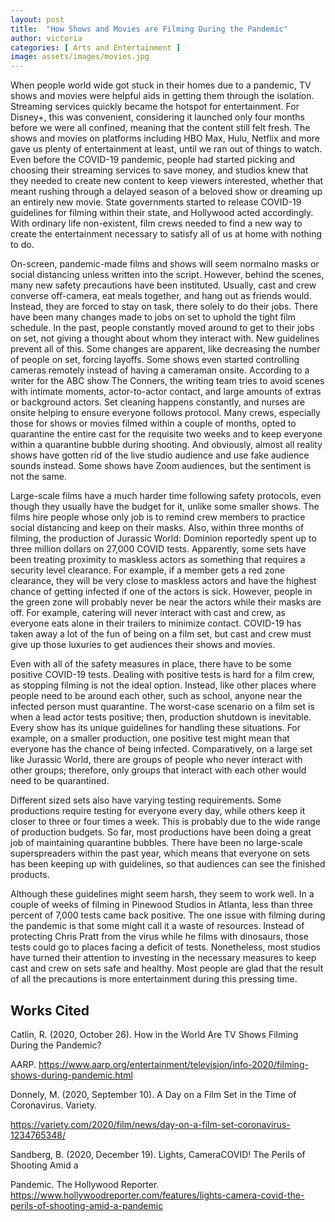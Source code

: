 ```yaml
---
layout: post
title:  "How Shows and Movies are Filming During the Pandemic"
author: victoria
categories: [ Arts and Entertainment ]
image: assets/images/movies.jpg
---
```


When people world wide got stuck in their homes due to a pandemic, TV shows and movies were helpful aids in getting them through the isolation. Streaming services quickly became the hotspot for entertainment. For Disney+, this was convenient, considering it launched only four months before we were all confined, meaning that the content still felt fresh. The shows and movies on platforms including HBO Max, Hulu, Netflix and more gave us plenty of entertainment at least, until we ran out of things to watch. Even before the COVID-19 pandemic, people had started picking and choosing their streaming services to save money, and studios knew that they needed to create new content to keep viewers interested, whether that meant rushing through a delayed season of a beloved show or dreaming up an entirely new movie. State governments started to release COVID-19 guidelines for filming within their state, and Hollywood acted accordingly. With ordinary life non-existent, film crews needed to find a new way to create the entertainment necessary to satisfy all of us at home with nothing to do.

On-screen, pandemic-made films and shows will seem normalno masks or social distancing unless written into the script. However, behind the scenes, many new safety precautions have been instituted. Usually, cast and crew converse off-camera, eat meals together, and hang out as friends would. Instead, they are forced to stay on task, there solely to do their jobs. There have been many changes made to jobs on set to uphold the tight film schedule. In the past, people constantly moved around to get to their jobs on set, not giving a thought about whom they interact with. New guidelines prevent all of this. Some changes are apparent, like decreasing the number of people on set, forcing layoffs. Some shows even started controlling cameras remotely instead of having a cameraman onsite. According to a writer for the ABC show The Conners, the writing team tries to avoid scenes with intimate moments, actor-to-actor contact, and large amounts of extras or background actors. Set cleaning happens constantly, and nurses are onsite helping to ensure everyone follows protocol. Many crews, especially those for shows or movies filmed within a couple of months, opted to quarantine the entire cast for the requisite two weeks and to keep everyone within a quarantine bubble during shooting. And obviously, almost all reality shows have gotten rid of the live studio audience and use fake audience sounds instead. Some shows have Zoom audiences, but the sentiment is not the same. 

Large-scale films have a much harder time following safety protocols, even though they usually have the budget for it, unlike some smaller shows. The films hire people whose only job is to remind crew members to practice social distancing and keep on their masks. Also, within three months of filming, the production of Jurassic World: Dominion reportedly spent up to three million dollars on 27,000 COVID tests. Apparently, some sets have been treating proximity to maskless actors as something that requires a security level clearance. For example, if a member gets a red zone clearance, they will be very close to maskless actors and have the highest chance of getting infected if one of the actors is sick. However, people in the green zone will probably never be near the actors while their masks are off. For example, catering will never interact with cast and crew, as everyone eats alone in their trailers to minimize contact. COVID-19 has taken away a lot of the fun of being on a film set, but cast and crew must give up those luxuries to get audiences their shows and movies.

Even with all of the safety measures in place, there have to be some positive COVID-19 tests. Dealing with positive tests is hard for a film crew, as stopping filming is not the ideal option. Instead, like other places where people need to be around each other, such as school, anyone near the infected person must quarantine. The worst-case scenario on a film set is when a lead actor tests positive; then, production shutdown is inevitable. Every show has its unique guidelines for handling these situations. For example, on a smaller production, one positive test might mean that everyone has the chance of being infected. Comparatively, on a large set like Jurassic World, there are groups of people who never interact with other groups; therefore, only groups that interact with each other would need to be quarantined. 

Different sized sets also have varying testing requirements. Some productions require testing for everyone every day, while others keep it closer to three or four times a week. This is probably due to the wide range of production budgets. So far, most productions have been doing a great job of maintaining quarantine bubbles. There have been no large-scale superspreaders within the past year, which means that everyone on sets has been keeping up with guidelines, so that audiences can see the finished products. 

Although these guidelines might seem harsh, they seem to work well. In a couple of weeks of filming in Pinewood Studios in Atlanta, less than three percent of 7,000 tests came back positive. The one issue with filming during the pandemic is that some might call it a waste of resources. Instead of protecting Chris Pratt from the virus while he films with dinosaurs, those tests could go to places facing a deficit of tests. Nonetheless, most studios have turned their attention to investing in the necessary measures to keep cast and crew on sets safe and healthy. Most people are glad that the result of all the precautions is more entertainment during this pressing time. 

## Works Cited

Catlin, R. (2020, October 26). How in the World Are TV Shows Filming During the Pandemic? 

AARP. https://www.aarp.org/entertainment/television/info-2020/filming-shows-during-pandemic.html

Donnely, M. (2020, September 10). A Day on a Film Set in the Time of Coronavirus. Variety. 

https://variety.com/2020/film/news/day-on-a-film-set-coronavirus-1234765348/

Sandberg, B. (2020, December 19). Lights, CameraCOVID! The Perils of Shooting Amid a 

Pandemic. The Hollywood Reporter. https://www.hollywoodreporter.com/features/lights-camera-covid-the-perils-of-shooting-amid-a-pandemic


